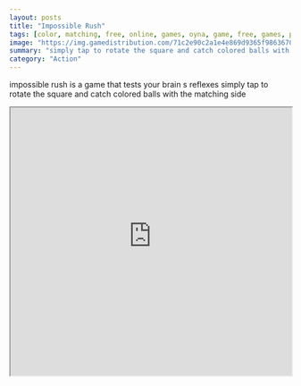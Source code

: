 ```yaml
---
layout: posts
title: "Impossible Rush"
tags: [color, matching, free, online, games, oyna, game, free, games, play, play, games]
image: "https://img.gamedistribution.com/71c2e90c2a1e4e869d9365f9863670c7-512x512.jpeg"
summary: "simply tap to rotate the square and catch colored balls with the matching side  free online games oyna game free games play play games"
category: "Action"
---
```


impossible rush is a game that tests your brain s reflexes simply tap to rotate the square and catch colored balls with the matching side

<iframe width="100%" height="480px;" src="https://html5.gamedistribution.com/71c2e90c2a1e4e869d9365f9863670c7/"></iframe>
